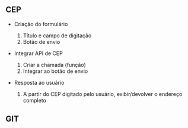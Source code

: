 ## CEP

- Criação do formulário

  1. Título e campo de digitação
  2. Botão de envio

- Integrar API de CEP

  1. Criar a chamada (função)
  2. Integrar ao botão de envio

- Resposta ao usuário
  1. A partir do CEP digitado pelo usuário, exibir/devolver o endereço completo

## GIT
